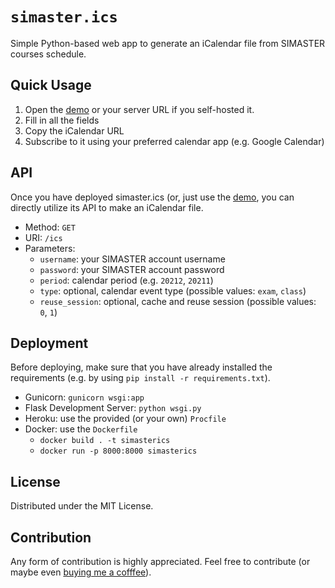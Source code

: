 # `simaster.ics`

Simple Python-based web app to generate an iCalendar file from SIMASTER courses
schedule.

## Quick Usage

1.  Open the [demo](https://simaster-ics.herokuapp.com) or your server URL if
    you self-hosted it.
2.  Fill in all the fields
3.  Copy the iCalendar URL
4.  Subscribe to it using your preferred calendar app (e.g. Google Calendar)

## API

Once you have deployed simaster.ics (or, just use the
[demo](https://simaster-ics.herokuapp.com), you can directly utilize its API to
make an iCalendar file.

-   Method: `GET`
-   URI: `/ics`
-   Parameters:
    -   `username`: your SIMASTER account username
    -   `password`: your SIMASTER account password
    -   `period`: calendar period (e.g. `20212`, `20211`)
    -   `type`: optional, calendar event type (possible values: `exam`, `class`)
    -   `reuse_session`: optional, cache and reuse session (possible values:
        `0`, `1`)

## Deployment

Before deploying, make sure that you have already installed the requirements
(e.g. by using `pip install -r requirements.txt`).

-   Gunicorn: `gunicorn wsgi:app`
-   Flask Development Server: `python wsgi.py`
-   Heroku: use the provided (or your own) `Procfile`
-   Docker: use the `Dockerfile`
    -   `docker build . -t simasterics`
    -   `docker run -p 8000:8000 simasterics`

## License

Distributed under the MIT License.

## Contribution

Any form of contribution is highly appreciated. Feel free to contribute (or
maybe even [buying me a cofffee](https://github.com/p4kl0nc4t)).
